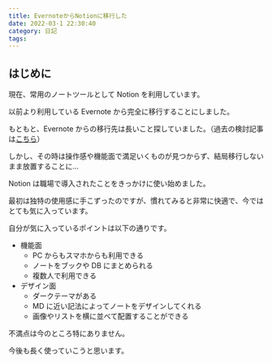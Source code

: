 ```yaml
---
title: EvernoteからNotionに移行した
date: 2022-03-1 22:30:40
category: 日記
tags:
---
```


## はじめに

現在、常用のノートツールとして Notion を利用しています。

以前より利用している Evernote から完全に移行することにしました。

もともと、Evernote からの移行先は長いこと探していました。（過去の検討記事は[こちら](https://salmoncode.com/blog/2016/08/12/)）

しかし、その時は操作感や機能面で満足いくものが見つからず、結局移行しないまま放置することに…

Notion は職場で導入されたことをきっかけに使い始めました。

最初は独特の使用感に手こずったのですが、慣れてみると非常に快適で、今ではとても気に入っています。

自分が気に入っているポイントは以下の通りです。

- 機能面
  - PC からもスマホからも利用できる
  - ノートをブックや DB にまとめられる
  - 複数人で利用できる
- デザイン面
  - ダークテーマがある
  - MD に近い記法によってノートをデザインしてくれる
  - 画像やリストを横に並べて配置することができる

不満点は今のところ特にありません。

今後も長く使っていこうと思います。
